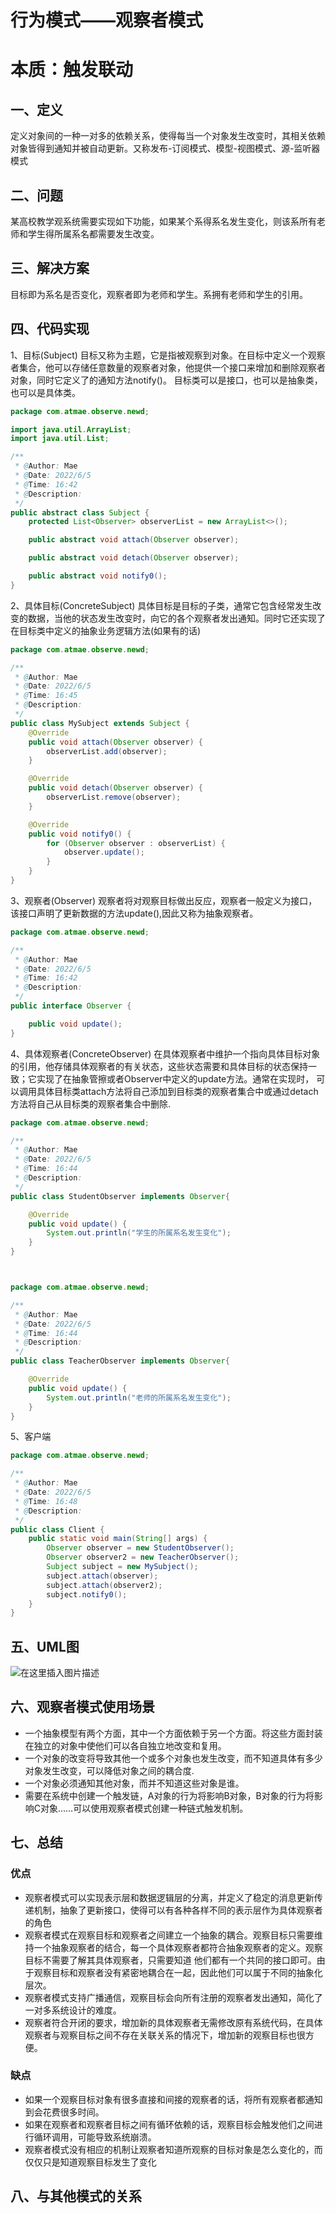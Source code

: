 # 行为模式——观察者模式
# 本质：触发联动
## 一、定义
定义对象间的一种一对多的依赖关系，使得每当一个对象发生改变时，其相关依赖对象皆得到通知并被自动更新。又称发布-订阅模式、模型-视图模式、源-监听器模式
## 二、问题
某高校教学观系统需要实现如下功能，如果某个系得系名发生变化，则该系所有老师和学生得所属系名都需要发生改变。
## 三、解决方案
目标即为系名是否变化，观察者即为老师和学生。系拥有老师和学生的引用。
## 四、代码实现
1、目标(Subject)
目标又称为主题，它是指被观察到对象。在目标中定义一个观察者集合，他可以存储任意数量的观察者对象，他提供一个接口来增加和删除观察者对象，同时它定义了的通知方法notify()。
目标类可以是接口，也可以是抽象类，也可以是具体类。
```java
package com.atmae.observe.newd;

import java.util.ArrayList;
import java.util.List;

/**
 * @Author: Mae
 * @Date: 2022/6/5
 * @Time: 16:42
 * @Description:
 */
public abstract class Subject {
    protected List<Observer> observerList = new ArrayList<>();

    public abstract void attach(Observer observer);

    public abstract void detach(Observer observer);

    public abstract void notify0();
}

```
2、具体目标(ConcreteSubject)
具体目标是目标的子类，通常它包含经常发生改变的数据，当他的状态发生改变时，向它的各个观察者发出通知。同时它还实现了在目标类中定义的抽象业务逻辑方法(如果有的话)
```java
package com.atmae.observe.newd;

/**
 * @Author: Mae
 * @Date: 2022/6/5
 * @Time: 16:45
 * @Description:
 */
public class MySubject extends Subject {
    @Override
    public void attach(Observer observer) {
        observerList.add(observer);
    }

    @Override
    public void detach(Observer observer) {
        observerList.remove(observer);
    }

    @Override
    public void notify0() {
        for (Observer observer : observerList) {
            observer.update();
        }
    }
}

```
3、观察者(Observer)
观察者将对观察目标做出反应，观察者一般定义为接口，该接口声明了更新数据的方法update(),因此又称为抽象观察者。
```java
package com.atmae.observe.newd;

/**
 * @Author: Mae
 * @Date: 2022/6/5
 * @Time: 16:42
 * @Description:
 */
public interface Observer {

    public void update();
}

```
4、具体观察者(ConcreteObserver)
在具体观察者中维护一个指向具体目标对象的引用，他存储具体观察者的有关状态，这些状态需要和具体目标的状态保持一致；它实现了在抽象管擦或者Observer中定义的update方法。通常在实现时，
可以调用具体目标类attach方法将自己添加到目标类的观察者集合中或通过detach方法将自己从目标类的观察者集合中删除.
```java
package com.atmae.observe.newd;

/**
 * @Author: Mae
 * @Date: 2022/6/5
 * @Time: 16:44
 * @Description:
 */
public class StudentObserver implements Observer{

    @Override
    public void update() {
        System.out.println("学生的所属系名发生变化");
    }
}



package com.atmae.observe.newd;

/**
 * @Author: Mae
 * @Date: 2022/6/5
 * @Time: 16:44
 * @Description:
 */
public class TeacherObserver implements Observer{

    @Override
    public void update() {
        System.out.println("老师的所属系名发生变化");
    }
}

```
5、客户端
```java
package com.atmae.observe.newd;

/**
 * @Author: Mae
 * @Date: 2022/6/5
 * @Time: 16:48
 * @Description:
 */
public class Client {
    public static void main(String[] args) {
        Observer observer = new StudentObserver();
        Observer observer2 = new TeacherObserver();
        Subject subject = new MySubject();
        subject.attach(observer);
        subject.attach(observer2);
        subject.notify0();
    }
}

```
## 五、UML图
![在这里插入图片描述](https://img-blog.csdnimg.cn/ff781103bfe0417d8f678762b8b94a3c.png#pic_center)

## 六、观察者模式使用场景
- 一个抽象模型有两个方面，其中一个方面依赖于另一个方面。将这些方面封装在独立的对象中使他们可以各自独立地改变和复用。
- 一个对象的改变将导致其他一个或多个对象也发生改变，而不知道具体有多少对象发生改变，可以降低对象之间的耦合度.
- 一个对象必须通知其他对象，而并不知道这些对象是谁。
- 需要在系统中创建一个触发链，A对象的行为将影响B对象，B对象的行为将影响C对象……可以使用观察者模式创建一种链式触发机制。
## 七、总结
### 优点
- 观察者模式可以实现表示层和数据逻辑层的分离，并定义了稳定的消息更新传递机制，抽象了更新接口，使得可以有各种各样不同的表示层作为具体观察者的角色
- 观察者模式在观察目标和观察者之间建立一个抽象的耦合。观察目标只需要维持一个抽象观察者的结合，每一个具体观察者都符合抽象观察者的定义。观察目标不需要了解其具体观察者，只需要知道
 他们都有一个共同的接口即可。由于观察目标和观察者没有紧密地耦合在一起，因此他们可以属于不同的抽象化层次。
- 观察者模式支持广播通信，观察目标会向所有注册的观察者发出通知，简化了一对多系统设计的难度。
- 观察者符合开闭的要求，增加新的具体观察者无需修改原有系统代码，在具体观察者与观察目标之间不存在关联关系的情况下，增加新的观察目标也很方便。
### 缺点
- 如果一个观察目标对象有很多直接和间接的观察者的话，将所有观察者都通知到会花费很多时间。
- 如果在观察者和观察者目标之间有循环依赖的话，观察目标会触发他们之间进行循环调用，可能导致系统崩溃。
- 观察者模式没有相应的机制让观察者知道所观察的目标对象是怎么变化的，而仅仅只是知道观察目标发生了变化
## 八、与其他模式的关系
